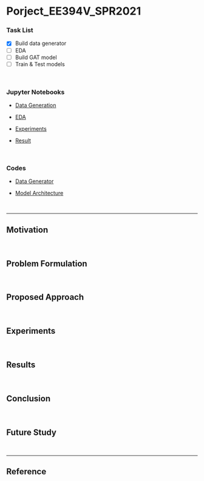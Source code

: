 # Porject_EE394V_SPR2021

### Task List

- [x] Build data generator
- [ ] EDA
- [ ] Build GAT model
- [ ] Train & Test models

<br>

### Jupyter Notebooks

- [Data Generation](https://github.com/jhyun0919/Project_EE394V_SPR2021/blob/main/code/data%20generation/data%20generation.ipynb)

- [EDA](https://github.com/jhyun0919/Project_EE394V_SPR2021/blob/main/code/data%20generation/eda.ipynb)

- [Experiments](https://github.com/jhyun0919/Project_EE394V_SPR2021/tree/main/code/experiments)

- [Result]()

<br>

### Codes

- [Data Generator](https://github.com/jhyun0919/Project_EE394V_SPR2021/blob/main/code/data%20generation/data_generator.py)

- [Model Architecture](https://github.com/jhyun0919/Project_EE394V_SPR2021/blob/main/code/model%20architecture/model.py)

<br>

---

## Motivation

<br>

## Problem Formulation

<br>

## Proposed Approach

<br>

## Experiments

<br>

## Results

<br>

## Conclusion

<br>

## Future Study

<br>

---

## Reference
